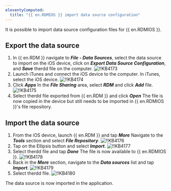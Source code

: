 ```yaml
---
eleventyComputed:
  title: "{{ en.RDMIOS }} import data source configuration"
---
```

It is possible to import data source configuration files for {{ en.RDMIOS }}.

## Export the data source

1. In {{ en.RDM }} navigate to ***File - Data Sources***, select the data source to import on the iOS device, click on ***Export Data Source Configuration***, and ***Save*** therdd file on the computer.
![!!KB4173](https://cdnweb.devolutions.net/docs/docs_en_kb_KB4173.png)
1. Launch iTunes and connect the iOS device to the computer. In iTunes, select the iOS device.
![!!KB4174](https://cdnweb.devolutions.net/docs/docs_en_kb_KB4174.png)
1. Click ***Apps*** In the ***File Sharing*** area, select ***RDM*** and click ***Add*** file.
![!!KB4175](https://cdnweb.devolutions.net/docs/docs_en_kb_KB4175.png)
1. Select therdd file exported from {{ en.RDM }} and click ***Open*** The file is now copied in the device but still needs to be imported in {{ en.RDMIOS }}'s file repository.

## Import the data source

1. From the iOS device, launch {{ en.RDM }} and tap ***More*** Navigate to the ***Tools*** section and select ***File Repository***.
![!!KB4176](https://cdnweb.devolutions.net/docs/docs_en_kb_KB4176.png)
1. Tap on the Ellipsis button and select ***Import***.
![!!KB4177](https://cdnweb.devolutions.net/docs/docs_en_kb_KB4177.png)
1. Select therdd file and tap ***Done*** The file is now available to {{ en.RDMIOS }}.
![!!KB4178](https://cdnweb.devolutions.net/docs/docs_en_kb_KB4178.png)
1. Back in the ***More*** section, navigate to the ***Data sources*** list and tap ***Import***.
![!!KB4179](https://cdnweb.devolutions.net/docs/docs_en_kb_KB4179.png)
1. Select therdd file.
![!!KB4180](https://cdnweb.devolutions.net/docs/docs_en_kb_KB4180.png)

The data source is now imported in the application.
